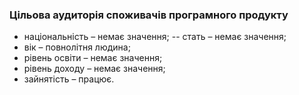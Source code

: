 ### Цільова аудиторія споживачів програмного продукту
- національність – немає значення;
-- стать – немає значення;
- вік – повнолітня людина;
- рівень освіти – немає значення;
- рівень доходу – немає значення;
- зайнятість – працює.
